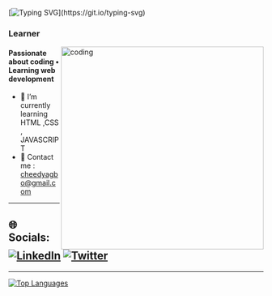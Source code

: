 [![Typing SVG](https://readme-typing-svg.herokuapp.com?font=Fira+Code&pause=1000&color=F769A8&width=435&lines=Hey!+I+am+Chidi.;Welcome+to+my+profile.)](https://git.io/typing-svg)
### Learner
<img align="right" alt="coding" width="400" src="https://c.tenor.com/AlUkiGkR2j8AAAAM/new-game-ahagon-umiko-programming.gif">

#### Passionate about coding • Learning web development 


- 🌱 I’m currently learning HTML ,CSS  , JAVASCRIPT
- 📧 Contact me : cheedyagbo@gmail.com
---
## 🌐 Socials: [![LinkedIn](https://img.shields.io/badge/LinkedIn-%230077B5.svg?logo=linkedin&logoColor=white)](https://www.linkedin.com/in/a-chidi-8a2029214/) [![Twitter](https://img.shields.io/badge/Twitter-%231DA1F2.svg?logo=Twitter&logoColor=white)](https://twitter.com/Chidi_agb)
---
<a href="https://github.com/Arindam200" align="left"><img src="https://github-readme-stats.vercel.app/api/top-langs/?username=Chidiagb&langs_count=10&title_color=0891b2&text_color=ffffff&icon_color=0891b2&bg_color=1c1917&hide_border=true&locale=en&custom_title=Top%20%Languages" alt="Top Languages" /></a>
